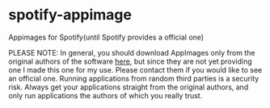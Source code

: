 # spotify-appimage
Appimages for Spotify(until Spotify provides a official one)

PLEASE NOTE: In general, you should download AppImages only from the original authors of the software [here](https://spotify.com), but since they are not yet providing one I made this one for my use. Please contact them if you would like to see an official one. Running applications from random third parties is a security risk.  Always get your applications straight from the original authors, and only run applications the authors of which you really trust.
